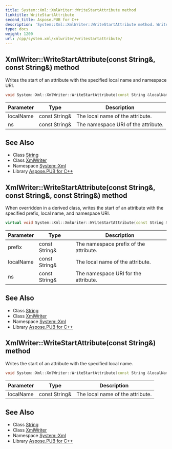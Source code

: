 ```yaml
---
title: System::Xml::XmlWriter::WriteStartAttribute method
linktitle: WriteStartAttribute
second_title: Aspose.PUB for C++
description: 'System::Xml::XmlWriter::WriteStartAttribute method. Writes the start of an attribute with the specified local name and namespace URI in C++.'
type: docs
weight: 1200
url: /cpp/system.xml/xmlwriter/writestartattribute/
---
```

## XmlWriter::WriteStartAttribute(const String\&, const String\&) method


Writes the start of an attribute with the specified local name and namespace URI.

```cpp
void System::Xml::XmlWriter::WriteStartAttribute(const String &localName, const String &ns)
```


| Parameter | Type | Description |
| --- | --- | --- |
| localName | const String\& | The local name of the attribute. |
| ns | const String\& | The namespace URI of the attribute. |

## See Also

* Class [String](../../../system/string/)
* Class [XmlWriter](../)
* Namespace [System::Xml](../../)
* Library [Aspose.PUB for C++](../../../)
## XmlWriter::WriteStartAttribute(const String\&, const String\&, const String\&) method


When overridden in a derived class, writes the start of an attribute with the specified prefix, local name, and namespace URI.

```cpp
virtual void System::Xml::XmlWriter::WriteStartAttribute(const String &prefix, const String &localName, const String &ns)=0
```


| Parameter | Type | Description |
| --- | --- | --- |
| prefix | const String\& | The namespace prefix of the attribute. |
| localName | const String\& | The local name of the attribute. |
| ns | const String\& | The namespace URI for the attribute. |

## See Also

* Class [String](../../../system/string/)
* Class [XmlWriter](../)
* Namespace [System::Xml](../../)
* Library [Aspose.PUB for C++](../../../)
## XmlWriter::WriteStartAttribute(const String\&) method


Writes the start of an attribute with the specified local name.

```cpp
void System::Xml::XmlWriter::WriteStartAttribute(const String &localName)
```


| Parameter | Type | Description |
| --- | --- | --- |
| localName | const String\& | The local name of the attribute. |

## See Also

* Class [String](../../../system/string/)
* Class [XmlWriter](../)
* Namespace [System::Xml](../../)
* Library [Aspose.PUB for C++](../../../)
